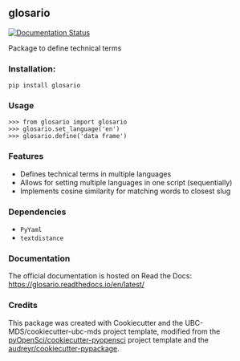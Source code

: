 ## glosario

[![Documentation Status](https://readthedocs.org/projects/glossary/badge/?version=latest)](https://glossary.readthedocs.io/en/latest/?badge=latest)

Package to define technical terms

### Installation:

```
pip install glosario
```

### Usage

```
>>> from glosario import glosario
>>> glosario.set_language('en')
>>> glosario.define('data frame')
```

### Features

- Defines technical terms in multiple languages
- Allows for setting multiple languages in one script (sequentially)
- Implements cosine similarity for matching words to closest slug

### Dependencies

- `PyYaml`
- `textdistance`

### Documentation

The official documentation is hosted on Read the Docs: <https://glosario.readthedocs.io/en/latest/>

### Credits
This package was created with Cookiecutter and the UBC-MDS/cookiecutter-ubc-mds project template, modified from the [pyOpenSci/cookiecutter-pyopensci](https://github.com/pyOpenSci/cookiecutter-pyopensci) project template and the [audreyr/cookiecutter-pypackage](https://github.com/audreyr/cookiecutter-pypackage).
